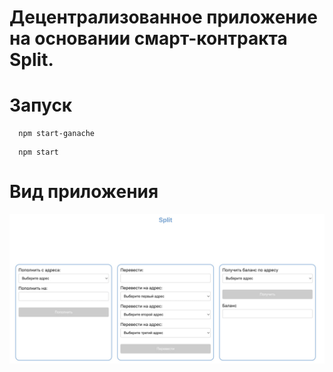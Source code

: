 # Децентрализованное приложение на основании смарт-контракта Split.

# Запуск
``` 
  npm start-ganache
```
``` 
  npm start
```
#  Вид приложения
 <img alt="Скриншот приложения" src="./media/screenshot.jpg"/>
